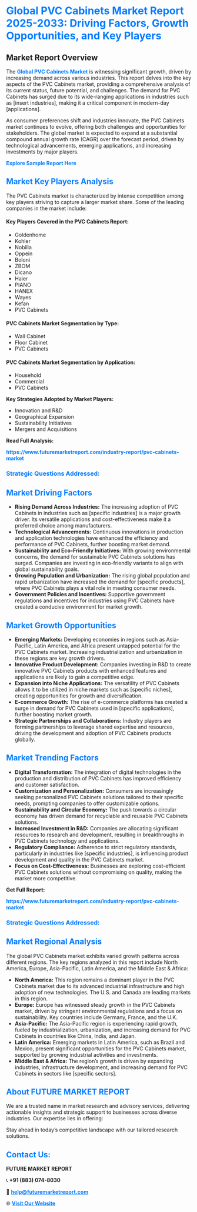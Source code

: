 <h1 style="color: #007BFF;">Global PVC Cabinets Market Report 2025-2033: Driving Factors, Growth Opportunities, and Key Players</h1>

<section id="overview">
<h2>Market Report Overview</h2>
<p>The <a href="https://www.futuremarketreport.com/industry-report/pvc-cabinets-market" style="color: #007BFF; text-decoration: none;"><strong>Global PVC Cabinets Market</strong></a> is witnessing significant growth, driven by increasing demand across various industries. This report delves into the key aspects of the PVC Cabinets market, providing a comprehensive analysis of its current status, future potential, and challenges. The demand for PVC Cabinets has surged due to its wide-ranging applications in industries such as [insert industries], making it a critical component in modern-day [applications].</p>
<p>As consumer preferences shift and industries innovate, the PVC Cabinets market continues to evolve, offering both challenges and opportunities for stakeholders. The global market is expected to expand at a substantial compound annual growth rate (CAGR) over the forecast period, driven by technological advancements, emerging applications, and increasing investments by major players.</p>
</section>

<section id="overview">
<p><a href="https://www.futuremarketreport.com/request-sample/reportId=110171" style="color: #007BFF; text-decoration: none;"><strong>Explore Sample Report Here</strong></a></p>
</section>

<section id="key-players">
<h2 style="color: #007BFF;">Market Key Players Analysis</h2>
<p>The PVC Cabinets market is characterized by intense competition among key players striving to capture a larger market share. Some of the leading companies in the market include:</p>
<h4>Key Players Covered in the PVC Cabinets Report:</h4>
<ul><li>Goldenhome</li><li>Kohler</li><li>Nobilia</li><li>Oppein</li><li>Boloni</li><li>ZBOM</li><li>Dicano</li><li>Haier</li><li>PIANO</li><li>HANEX</li><li>Wayes</li><li>Kefan</li><li>PVC Cabinets</li></ul>
<h4>PVC Cabinets Market Segmentation by Type:</h4>
<ul><li>Wall Cabinet</li><li>Floor Cabinet</li><li>PVC Cabinets</li></ul>

<h4>PVC Cabinets Market Segmentation by Application:</h4>
<ul><li>Household</li><li>Commercial</li><li>PVC Cabinets</li></ul>
<p><strong>Key Strategies Adopted by Market Players:</strong></p>
<ul>
<li>Innovation and R&D</li>
<li>Geographical Expansion</li>
<li>Sustainability Initiatives</li>
<li>Mergers and Acquisitions</li>
</ul>
</section>

<section>
<p><strong>Read Full Analysis: </strong></p><a href="https://www.futuremarketreport.com/industry-report/pvc-cabinets-market" style="color: #007BFF; text-decoration: none;"><strong>https://www.futuremarketreport.com/industry-report/pvc-cabinets-market</strong></a>
<h3 style="color: #007BFF;">Strategic Questions Addressed:</h3>
</section>

<section id="driving-factors">
<h2 style="color: #007BFF;">Market Driving Factors</h2>
<ul>
<li><strong>Rising Demand Across Industries:</strong> The increasing adoption of PVC Cabinets in industries such as [specific industries] is a major growth driver. Its versatile applications and cost-effectiveness make it a preferred choice among manufacturers.</li>
<li><strong>Technological Advancements:</strong> Continuous innovations in production and application technologies have enhanced the efficiency and performance of PVC Cabinets, further boosting market demand.</li>
<li><strong>Sustainability and Eco-Friendly Initiatives:</strong> With growing environmental concerns, the demand for sustainable PVC Cabinets solutions has surged. Companies are investing in eco-friendly variants to align with global sustainability goals.</li>
<li><strong>Growing Population and Urbanization:</strong> The rising global population and rapid urbanization have increased the demand for [specific products], where PVC Cabinets plays a vital role in meeting consumer needs.</li>
<li><strong>Government Policies and Incentives:</strong> Supportive government regulations and incentives for industries using PVC Cabinets have created a conducive environment for market growth.</li>
</ul>
</section>

<section id="growth-opportunities">
<h2 style="color: #007BFF;">Market Growth Opportunities</h2>
<ul>
<li><strong>Emerging Markets:</strong> Developing economies in regions such as Asia-Pacific, Latin America, and Africa present untapped potential for the PVC Cabinets market. Increasing industrialization and urbanization in these regions are key growth drivers.</li>
<li><strong>Innovative Product Development:</strong> Companies investing in R&D to create innovative PVC Cabinets products with enhanced features and applications are likely to gain a competitive edge.</li>
<li><strong>Expansion into Niche Applications:</strong> The versatility of PVC Cabinets allows it to be utilized in niche markets such as [specific niches], creating opportunities for growth and diversification.</li>
<li><strong>E-commerce Growth:</strong> The rise of e-commerce platforms has created a surge in demand for PVC Cabinets used in [specific applications], further boosting market growth.</li>
<li><strong>Strategic Partnerships and Collaborations:</strong> Industry players are forming partnerships to leverage shared expertise and resources, driving the development and adoption of PVC Cabinets products globally.</li>
</ul>
</section>

<section id="trending-factors">
<h2 style="color: #007BFF;">Market Trending Factors</h2>
<ul>
<li><strong>Digital Transformation:</strong> The integration of digital technologies in the production and distribution of PVC Cabinets has improved efficiency and customer satisfaction.</li>
<li><strong>Customization and Personalization:</strong> Consumers are increasingly seeking personalized PVC Cabinets solutions tailored to their specific needs, prompting companies to offer customizable options.</li>
<li><strong>Sustainability and Circular Economy:</strong> The push towards a circular economy has driven demand for recyclable and reusable PVC Cabinets solutions.</li>
<li><strong>Increased Investment in R&D:</strong> Companies are allocating significant resources to research and development, resulting in breakthroughs in PVC Cabinets technology and applications.</li>
<li><strong>Regulatory Compliance:</strong> Adherence to strict regulatory standards, particularly in industries like [specific industries], is influencing product development and quality in the PVC Cabinets market.</li>
<li><strong>Focus on Cost-Effectiveness:</strong> Businesses are exploring cost-efficient PVC Cabinets solutions without compromising on quality, making the market more competitive.</li>
</ul>
</section>

<section>
<p><strong>Get Full Report: </strong></p><a href="https://www.futuremarketreport.com/industry-report/pvc-cabinets-market" style="color: #007BFF; text-decoration: none;"><strong>https://www.futuremarketreport.com/industry-report/pvc-cabinets-market</strong></a>
<h3 style="color: #007BFF;">Strategic Questions Addressed:</h3>
</section>


<section id="regional-analysis">
<h2 style="color: #007BFF;">Market Regional Analysis</h2>
<p>The global PVC Cabinets market exhibits varied growth patterns across different regions. The key regions analyzed in this report include North America, Europe, Asia-Pacific, Latin America, and the Middle East & Africa:</p>
<ul>
<li><strong>North America:</strong> This region remains a dominant player in the PVC Cabinets market due to its advanced industrial infrastructure and high adoption of new technologies. The U.S. and Canada are leading markets in this region.</li>
<li><strong>Europe:</strong> Europe has witnessed steady growth in the PVC Cabinets market, driven by stringent environmental regulations and a focus on sustainability. Key countries include Germany, France, and the U.K.</li>
<li><strong>Asia-Pacific:</strong> The Asia-Pacific region is experiencing rapid growth, fueled by industrialization, urbanization, and increasing demand for PVC Cabinets in countries like China, India, and Japan.</li>
<li><strong>Latin America:</strong> Emerging markets in Latin America, such as Brazil and Mexico, present significant opportunities for the PVC Cabinets market, supported by growing industrial activities and investments.</li>
<li><strong>Middle East & Africa:</strong> The region’s growth is driven by expanding industries, infrastructure development, and increasing demand for PVC Cabinets in sectors like [specific sectors].</li>
</ul>
</section>

<footer>
<h2 style="color: #007BFF;">About FUTURE MARKET REPORT</h2>
<p>We are a trusted name in market research and advisory services, delivering actionable insights and strategic support to businesses across diverse industries. Our expertise lies in offering:</p>

<p>Stay ahead in today’s competitive landscape with our tailored research solutions.</p>

<h2 style="color: #007BFF;">Contact Us:</h2>
<p><strong>FUTURE MARKET REPORT</strong></p>
<p>📞 <strong>+91 (883) 074-8030</strong></p>
<p>📧 <strong><a href="mailto:help@futuremarketreport.com" style="color: #007BFF;">help@futuremarketreport.com</a></strong></p>
<p>🌐 <strong><a href="https://www.futuremarketreport.com/" style="color: #007BFF;">Visit Our Website</a></strong></p>
</footer>